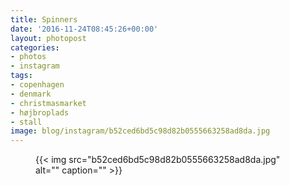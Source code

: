 ```yaml
---
title: Spinners
date: '2016-11-24T08:45:26+00:00'
layout: photopost
categories:
- photos
- instagram
tags:
- copenhagen
- denmark
- christmasmarket
- højbroplads
- stall
image: blog/instagram/b52ced6bd5c98d82b0555663258ad8da.jpg
---
```


<figure class="photo photo--square">
  {{< img src="b52ced6bd5c98d82b0555663258ad8da.jpg" alt="" caption="" >}}

</figure>



